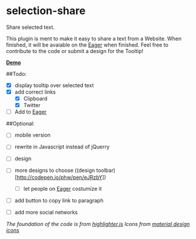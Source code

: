 # selection-share
Share selected text.

This plugin is ment to make it easy to share a text from a Website. When finished, it will be avaiable on the [Eager](https://eager.io/) when finished.
Feel free to contribute to the code or submit a design for the Tooltip!

**[Demo](http://htmlpreview.github.io/?https://github.com/phippuuuu/selection-share/blob/master/Demo.html)**

##Todo:
- [x] display tooltip over selected text
- [x] add correct links
  - [x] Clipboard
  - [x] Twitter
- [ ] Add to [Eager](https://eager.io/)

##Optional:
- [ ] mobile version
- [ ] rewrite in Javascript instead of jQuerry
- [ ] design
- [ ] more designs to choose ((design toolbar)[http://codepen.io/phw/pen/eJRzbY])
  - [ ] let people on [Eager](https://eager.io/) costumize it
- [ ] add button to copy link to paragraph
- [ ] add more social networks


*The foundation of the code is from [highlighter.js](https://github.com/huffpostlabs/highlighter.js)*
*Icons from [material design icons](https://materialdesignicons.com/)*